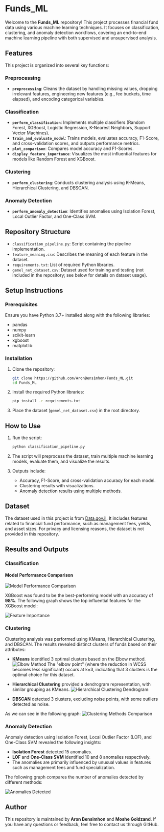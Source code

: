 # Funds_ML

Welcome to the **Funds_ML** repository! This project processes financial fund data using various machine learning techniques. It focuses on classification, clustering, and anomaly detection workflows, covering an end-to-end machine learning pipeline with both supervised and unsupervised analysis.

## Features

This project is organized into several key functions:

### Preprocessing

- **`preprocessing`**: Cleans the dataset by handling missing values, dropping irrelevant features, engineering new features (e.g., fee buckets, time elapsed), and encoding categorical variables.

### Classification

- **`perform_classification`**: Implements multiple classifiers (Random Forest, XGBoost, Logistic Regression, K-Nearest Neighbors, Support Vector Machines).
- **`train_and_evaluate_model`**: Trains models, evaluates accuracy, F1-Score, and cross-validation scores, and outputs performance metrics.
- **`plot_comparison`**: Compares model accuracy and F1-Scores.
- **`display_feature_importance`**: Visualizes the most influential features for models like Random Forest and XGBoost.

### Clustering

- **`perform_clustering`**: Conducts clustering analysis using K-Means, Hierarchical Clustering, and DBSCAN.

### Anomaly Detection

- **`perform_anomaly_detection`**: Identifies anomalies using Isolation Forest, Local Outlier Factor, and One-Class SVM.

## Repository Structure

- `classification_pipeline.py`: Script containing the pipeline implementation.
- `feature_meaning.csv`: Describes the meaning of each feature in the dataset.
- `requirements.txt`: List of required Python libraries.
- `gemel_net_dataset.csv`: Dataset used for training and testing (not included in the repository; see below for details on dataset usage).

## Setup Instructions

### Prerequisites

Ensure you have Python 3.7+ installed along with the following libraries:

- pandas
- numpy
- scikit-learn
- xgboost
- matplotlib

### Installation

1. Clone the repository:

   ```bash
   git clone https://github.com/AronBensimhon/Funds_ML.git
   cd Funds_ML
   ```

2. Install the required Python libraries:

   ```bash
   pip install -r requirements.txt
   ```

3. Place the dataset (`gemel_net_dataset.csv`) in the root directory.

## How to Use

1. Run the script:

   ```bash
   python classification_pipeline.py
   ```

2. The script will preprocess the dataset, train multiple machine learning models, evaluate them, and visualize the results.

3. Outputs include:
   - Accuracy, F1-Score, and cross-validation accuracy for each model.
   - Clustering results with visualizations.
   - Anomaly detection results using multiple methods.

## Dataset

The dataset used in this project is from [Data.gov.il](https://info.data.gov.il/home/). It includes features related to financial fund performance, such as management fees, yields, and asset sizes. For privacy and licensing reasons, the dataset is not provided in this repository.

## Results and Outputs

### Classification
#### Model Performance Comparison

![Model Performance Comparison](graph_results/models_comparison.png)


XGBoost was found to be the best-performing model with an accuracy of **98%**.
The following graph shows the top influential features for the XGBoost model:

![Feature Importance](graph_results/feature_importance.png)

### Clustering

Clustering analysis was performed using KMeans, Hierarchical Clustering, and DBSCAN. The results revealed distinct clusters of funds based on their attributes:

- **KMeans** identified 3 optimal clusters based on the Elbow method.
![Elbow Method](graph_results/elbow_method_res.png)
The "elbow point" (where the reduction in WCSS becomes less significant) occurs at k=3, indicating that 3 clusters is the optimal choice for this dataset.

- **Hierarchical Clustering** provided a dendrogram representation, with similar grouping as KMeans.
![Hierarchical Clustering Dendrogram](graph_results/hierarchical_dendrogram.png)

- **DBSCAN** detected 3 clusters, excluding noise points, with some outliers detected as noise.

As we can see in the following graph:
![Clustering Methods Comparison](graph_results/clusters_comparison.png)

### Anomaly Detection

Anomaly detection using Isolation Forest, Local Outlier Factor (LOF), and One-Class SVM revealed the following insights:
- **Isolation Forest** detected 15 anomalies.
- **LOF** and **One-Class SVM** identified 10 and 8 anomalies respectively.
- The anomalies are primarily influenced by unusual values in features such as management fees and fund specialization.

The following graph compares the number of anomalies detected by different methods:

![Anomalies Detected](graph_results/anomalies_res.png)

## Author

This repository is maintained by **Aron Bensimhon** and **Moshe Goldzand**. If you have any questions or feedback, feel free to contact us through GitHub.

